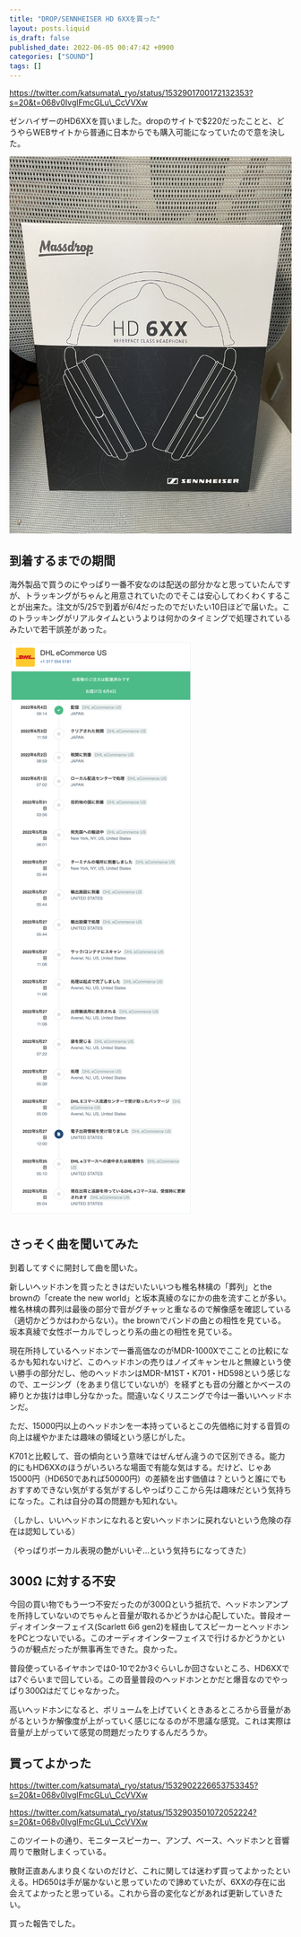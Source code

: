 ```yaml
---
title: "DROP/SENNHEISER HD 6XXを買った"
layout: posts.liquid
is_draft: false
published_date: 2022-06-05 00:47:42 +0900
categories: ["SOUND"]
tags: []
---
```


https://twitter.com/katsumata\_ryo/status/1532901700172132353?s=20&t=068v0IvglFmcGLu\_CcVVXw

ゼンハイザーのHD6XXを買いました。dropのサイトで$220だったことと、どうやらWEBサイトから普通に日本からでも購入可能になっていたので意を決した。

![](/public/images/2022/06/IMG_0057-768x1024.jpeg)
## 到着するまでの期間
海外製品で買うのにやっぱり一番不安なのは配送の部分かなと思っていたんですが、トラッキングがちゃんと用意されていたのでそこは安心してわくわくすることが出来た。注文が5/25で到着が6/4だったのでだいたい10日ほどで届いた。このトラッキングがリアルタイムというよりは何かのタイミングで処理されているみたいで若干誤差があった。

![](/public/images/2022/06/image-327x1024.png)
## さっそく曲を聞いてみた
到着してすぐに開封して曲を聞いた。

新しいヘッドホンを買ったときはだいたいいつも椎名林檎の「葬列」とthe brownの「create the new world」と坂本真綾のなにかの曲を流すことが多い。椎名林檎の葬列は最後の部分で音がグチャッと重なるので解像感を確認している（適切かどうかはわからない）。the brownでバンドの曲との相性を見ている。坂本真綾で女性ボーカルでしっとり系の曲との相性を見ている。

現在所持しているヘッドホンで一番高価なのがMDR-1000Xでこことの比較になるかも知れないけど、このヘッドホンの売りはノイズキャンセルと無線という使い勝手の部分だし、他のヘッドホンはMDR-M1ST・K701・HD598という感じなので、エージング（をあまり信じていないが）を経ずとも音の分離とかベースの締りとか抜けは申し分なかった。間違いなくリスニングで今は一番いいヘッドホンだ。

ただ、15000円以上のヘッドホンを一本持っているとこの先価格に対する音質の向上は緩やかまたは趣味の領域という感じがした。

K701と比較して、音の傾向という意味ではぜんぜん違うので区別できる。能力的にもHD6XXのほうがいろいろな場面で有能な気はする。だけど、じゃあ15000円（HD650であれば50000円）の差額を出す価値は？というと誰にでもおすすめできない気がする気がするしやっぱりここから先は趣味だという気持ちになった。これは自分の耳の問題かも知れない。

（しかし、いいヘッドホンになれると安いヘッドホンに戻れないという危険の存在は認知している）

（やっぱりボーカル表現の艶がいいぞ...という気持ちになってきた）

## 300Ω に対する不安
今回の買い物でもう一つ不安だったのが300Ωという抵抗で、ヘッドホンアンプを所持していないのでちゃんと音量が取れるかどうかは心配していた。普段オーディオインターフェイス(Scarlett 6i6 gen2)を経由してスピーカーとヘッドホンをPCとつないでいる。このオーディオインターフェイスで行けるかどうかというのが観点だったが無事再生できた。良かった。

普段使っているイヤホンでは0-10で2か3ぐらいしか回さないところ、HD6XXでは7ぐらいまで回している。この音量普段のヘッドホンとかだと爆音なのでやっぱり300Ωはだてじゃなかった。

高いヘッドホンになると、ボリュームを上げていくときあるところから音量があがるというか解像度が上がっていく感じになるのが不思議な感覚。これは実際は音量が上がっていて感覚の問題だったりするんだろうか。

## 買ってよかった
https://twitter.com/katsumata\_ryo/status/1532902226653753345?s=20&t=068v0IvglFmcGLu\_CcVVXw

https://twitter.com/katsumata\_ryo/status/1532903501072052224?s=20&t=068v0IvglFmcGLu\_CcVVXw

このツイートの通り、モニタースピーカー、アンプ、ベース、ヘッドホンと音響周りで散財しまくっている。

散財正直あんまり良くないのだけど、これに関しては迷わず買ってよかったといえる。HD650は手が届かないと思っていたので諦めていたが、6XXの存在に出会えてよかったと思っている。これから音の変化などがあれば更新していきたい。

買った報告でした。



